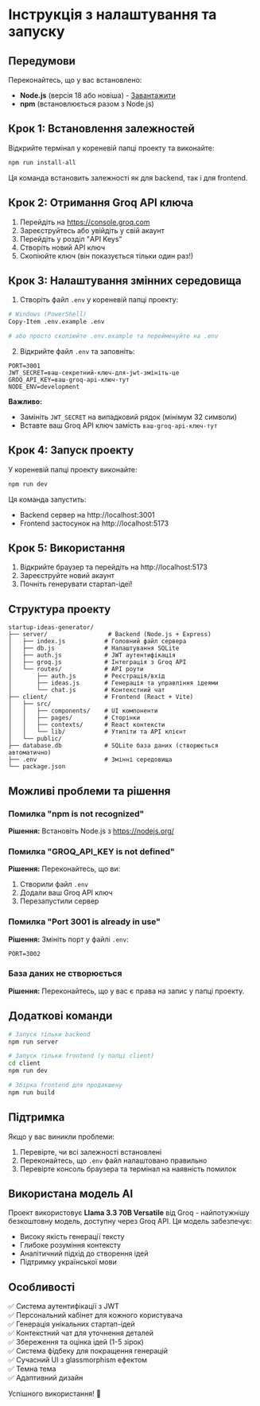 # Інструкція з налаштування та запуску

## Передумови

Переконайтесь, що у вас встановлено:
- **Node.js** (версія 18 або новіша) - [Завантажити](https://nodejs.org/)
- **npm** (встановлюється разом з Node.js)

## Крок 1: Встановлення залежностей

Відкрийте термінал у кореневій папці проекту та виконайте:

```bash
npm run install-all
```

Ця команда встановить залежності як для backend, так і для frontend.

## Крок 2: Отримання Groq API ключа

1. Перейдіть на https://console.groq.com
2. Зареєструйтесь або увійдіть у свій акаунт
3. Перейдіть у розділ "API Keys"
4. Створіть новий API ключ
5. Скопіюйте ключ (він показується тільки один раз!)

## Крок 3: Налаштування змінних середовища

1. Створіть файл `.env` у кореневій папці проекту:

```bash
# Windows (PowerShell)
Copy-Item .env.example .env

# або просто скопіюйте .env.example та перейменуйте на .env
```

2. Відкрийте файл `.env` та заповніть:

```env
PORT=3001
JWT_SECRET=ваш-секретний-ключ-для-jwt-змініть-це
GROQ_API_KEY=ваш-groq-api-ключ-тут
NODE_ENV=development
```

**Важливо:**
- Замініть `JWT_SECRET` на випадковий рядок (мінімум 32 символи)
- Вставте ваш Groq API ключ замість `ваш-groq-api-ключ-тут`

## Крок 4: Запуск проекту

У кореневій папці проекту виконайте:

```bash
npm run dev
```

Ця команда запустить:
- Backend сервер на http://localhost:3001
- Frontend застосунок на http://localhost:5173

## Крок 5: Використання

1. Відкрийте браузер та перейдіть на http://localhost:5173
2. Зареєструйте новий акаунт
3. Почніть генерувати стартап-ідеї!

## Структура проекту

```
startup-ideas-generator/
├── server/                 # Backend (Node.js + Express)
│   ├── index.js           # Головний файл сервера
│   ├── db.js              # Налаштування SQLite
│   ├── auth.js            # JWT аутентифікація
│   ├── groq.js            # Інтеграція з Groq API
│   └── routes/            # API роути
│       ├── auth.js        # Реєстрація/вхід
│       ├── ideas.js       # Генерація та управління ідеями
│       └── chat.js        # Контекстний чат
├── client/                # Frontend (React + Vite)
│   ├── src/
│   │   ├── components/    # UI компоненти
│   │   ├── pages/         # Сторінки
│   │   ├── contexts/      # React контексти
│   │   └── lib/           # Утиліти та API клієнт
│   └── public/
├── database.db            # SQLite база даних (створюється автоматично)
├── .env                   # Змінні середовища
└── package.json
```

## Можливі проблеми та рішення

### Помилка "npm is not recognized"

**Рішення:** Встановіть Node.js з https://nodejs.org/

### Помилка "GROQ_API_KEY is not defined"

**Рішення:** Переконайтесь, що ви:
1. Створили файл `.env`
2. Додали ваш Groq API ключ
3. Перезапустили сервер

### Помилка "Port 3001 is already in use"

**Рішення:** Змініть порт у файлі `.env`:
```env
PORT=3002
```

### База даних не створюється

**Рішення:** Переконайтесь, що у вас є права на запис у папці проекту.

## Додаткові команди

```bash
# Запуск тільки backend
npm run server

# Запуск тільки frontend (у папці client)
cd client
npm run dev

# Збірка frontend для продакшену
npm run build
```

## Підтримка

Якщо у вас виникли проблеми:
1. Перевірте, чи всі залежності встановлені
2. Переконайтесь, що `.env` файл налаштовано правильно
3. Перевірте консоль браузера та термінал на наявність помилок

## Використана модель AI

Проект використовує **Llama 3.3 70B Versatile** від Groq - найпотужнішу безкоштовну модель, доступну через Groq API. Ця модель забезпечує:
- Високу якість генерації тексту
- Глибоке розуміння контексту
- Аналітичний підхід до створення ідей
- Підтримку української мови

## Особливості

✅ Система аутентифікації з JWT  
✅ Персональний кабінет для кожного користувача  
✅ Генерація унікальних стартап-ідей  
✅ Контекстний чат для уточнення деталей  
✅ Збереження та оцінка ідей (1-5 зірок)  
✅ Система фідбеку для покращення генерацій  
✅ Сучасний UI з glassmorphism ефектом  
✅ Темна тема  
✅ Адаптивний дизайн  

Успішного використання! 🚀
